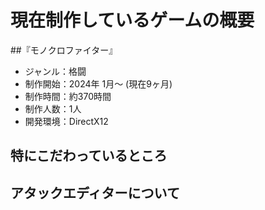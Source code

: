 # 現在制作しているゲームの概要
##『モノクロファイター』
- ジャンル：格闘
- 制作開始：2024年 1月～ (現在9ヶ月)
- 制作時間：約370時間
- 制作人数：1人
- 開発環境：DirectX12

## 特にこだわっているところ


## アタックエディターについて
